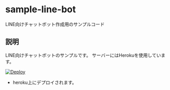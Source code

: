 # sample-line-bot

LINE向けチャットボット作成用のサンプルコード

## 説明

LINE向けチャットボットのサンプルです。
サーバーにはHerokuを使用しています。

[![Deploy](https://www.herokucdn.com/deploy/button.png)](https://heroku.com/deploy)

* heroku上にデプロイされます。
